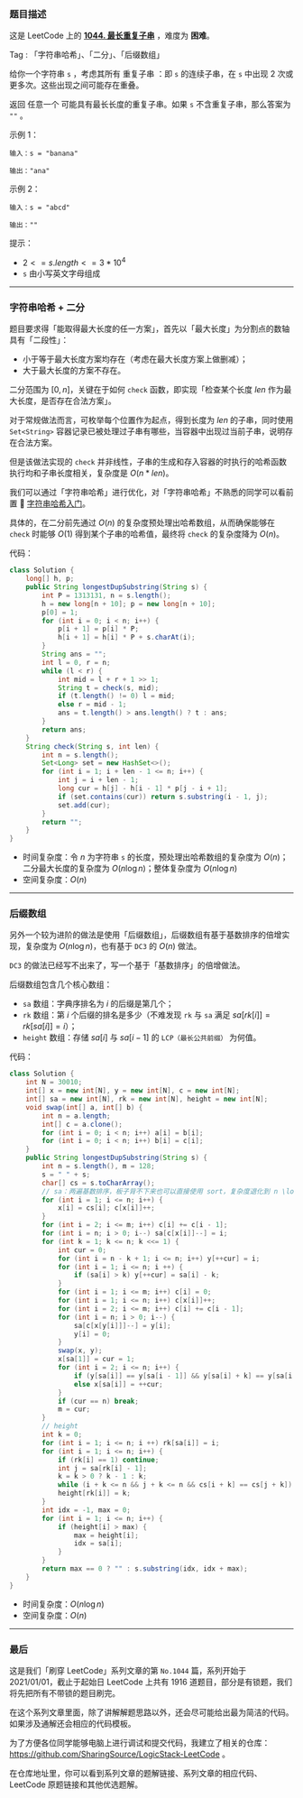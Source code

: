 ### 题目描述

这是 LeetCode 上的 **[1044. 最长重复子串](https://leetcode-cn.com/problems/longest-duplicate-substring/solution/gong-shui-san-xie-zi-fu-chuan-ha-xi-ying-hae9/)** ，难度为 **困难**。

Tag : 「字符串哈希」、「二分」、「后缀数组」



给你一个字符串 `s` ，考虑其所有 重复子串 ：即 `s` 的连续子串，在 `s` 中出现 $2$ 次或更多次。这些出现之间可能存在重叠。

返回 任意一个 可能具有最长长度的重复子串。如果 `s` 不含重复子串，那么答案为 `""` 。 

示例 1：
```
输入：s = "banana"

输出："ana"
```
示例 2：
```
输入：s = "abcd"

输出：""
```

提示：
* $2 <= s.length <= 3 * 10^4$
* `s` 由小写英文字母组成

---

### 字符串哈希 + 二分

题目要求得「能取得最大长度的任一方案」，首先以「最大长度」为分割点的数轴具有「二段性」：

* 小于等于最大长度方案均存在（考虑在最大长度方案上做删减）；
* 大于最大长度的方案不存在。

二分范围为 $[0, n]$，关键在于如何 `check` 函数，即实现「检查某个长度 $len$ 作为最大长度，是否存在合法方案」。

对于常规做法而言，可枚举每个位置作为起点，得到长度为 $len$ 的子串，同时使用 `Set<String>` 容器记录已被处理过子串有哪些，当容器中出现过当前子串，说明存在合法方案。

但是该做法实现的 `check` 并非线性，子串的生成和存入容器的时执行的哈希函数执行均和子串长度相关，复杂度是 $O(n * len)$。

我们可以通过「字符串哈希」进行优化，对「字符串哈希」不熟悉的同学可以看前置 🧀 [字符串哈希入门](https://mp.weixin.qq.com/s?__biz=MzU4NDE3MTEyMA==&mid=2247489813&idx=1&sn=7f3bc18ca390d85b17655f7164d8e660&chksm=fd9cb20acaeb3b1cc78abf05d6fea6d093098998ce877f799ac478247604bd267fbee6fcd989&token=1342991619&lang=zh_CN#rd)。

具体的，在二分前先通过 $O(n)$ 的复杂度预处理出哈希数组，从而确保能够在 `check` 时能够 $O(1)$ 得到某个子串的哈希值，最终将 `check` 的复杂度降为 $O(n)$。

代码：
```Java
class Solution {
    long[] h, p;
    public String longestDupSubstring(String s) {
        int P = 1313131, n = s.length();
        h = new long[n + 10]; p = new long[n + 10];
        p[0] = 1;
        for (int i = 0; i < n; i++) {
            p[i + 1] = p[i] * P;
            h[i + 1] = h[i] * P + s.charAt(i);
        }
        String ans = "";
        int l = 0, r = n;
        while (l < r) {
            int mid = l + r + 1 >> 1;
            String t = check(s, mid);
            if (t.length() != 0) l = mid;
            else r = mid - 1;
            ans = t.length() > ans.length() ? t : ans;
        }
        return ans;
    }
    String check(String s, int len) {
        int n = s.length();
        Set<Long> set = new HashSet<>();
        for (int i = 1; i + len - 1 <= n; i++) {
            int j = i + len - 1;
            long cur = h[j] - h[i - 1] * p[j - i + 1];
            if (set.contains(cur)) return s.substring(i - 1, j);
            set.add(cur);
        }
        return "";
    }
}
```
* 时间复杂度：令 $n$ 为字符串 `s` 的长度，预处理出哈希数组的复杂度为 $O(n)$；二分最大长度的复杂度为 $O(n\log{n})$；整体复杂度为 $O(n\log{n})$
* 空间复杂度：$O(n)$

---

### 后缀数组 

另外一个较为进阶的做法是使用「后缀数组」，后缀数组有基于基数排序的倍增实现，复杂度为 $O(n\log{n})$，也有基于 `DC3` 的 $O(n)$ 做法。

`DC3` 的做法已经写不出来了，写一个基于「基数排序」的倍增做法。

后缀数组包含几个核心数组：

* `sa` 数组：字典序排名为 $i$ 的后缀是第几个；
* `rk` 数组：第 $i$ 个后缀的排名是多少（不难发现 `rk` 与 `sa` 满足 $sa[rk[i]] = rk[sa[i]] = i$）；
* `height` 数组：存储 $sa[i]$ 与 $sa[i - 1]$ 的 `LCP（最长公共前缀）` 为何值。

代码：
```Java
class Solution {
    int N = 30010;
    int[] x = new int[N], y = new int[N], c = new int[N];
    int[] sa = new int[N], rk = new int[N], height = new int[N];
    void swap(int[] a, int[] b) {
        int n = a.length;
        int[] c = a.clone();
        for (int i = 0; i < n; i++) a[i] = b[i];
        for (int i = 0; i < n; i++) b[i] = c[i];
    }
    public String longestDupSubstring(String s) {
        int n = s.length(), m = 128;
        s = " " + s;
        char[] cs = s.toCharArray();
        // sa：两遍基数排序，板子背不下来也可以直接使用 sort，复杂度退化到 n \log^2 n
        for (int i = 1; i <= n; i++) {
            x[i] = cs[i]; c[x[i]]++;
        }
        for (int i = 2; i <= m; i++) c[i] += c[i - 1];
        for (int i = n; i > 0; i--) sa[c[x[i]]--] = i;
        for (int k = 1; k <= n; k <<= 1) {
            int cur = 0;
            for (int i = n - k + 1; i <= n; i++) y[++cur] = i;
            for (int i = 1; i <= n; i ++) {
                if (sa[i] > k) y[++cur] = sa[i] - k;
            }
            for (int i = 1; i <= m; i++) c[i] = 0;
            for (int i = 1; i <= n; i++) c[x[i]]++;
            for (int i = 2; i <= m; i++) c[i] += c[i - 1];
            for (int i = n; i > 0; i--) {
                sa[c[x[y[i]]]--] = y[i];
                y[i] = 0;
            }
            swap(x, y);
            x[sa[1]] = cur = 1;
            for (int i = 2; i <= n; i++) {
                if (y[sa[i]] == y[sa[i - 1]] && y[sa[i] + k] == y[sa[i - 1] + k]) x[sa[i]] = cur;
                else x[sa[i]] = ++cur;
            }
            if (cur == n) break;
            m = cur;
        }
        // height
        int k = 0;
        for (int i = 1; i <= n; i ++) rk[sa[i]] = i;
        for (int i = 1; i <= n; i++) {
            if (rk[i] == 1) continue;
            int j = sa[rk[i] - 1];
            k = k > 0 ? k - 1 : k;
            while (i + k <= n && j + k <= n && cs[i + k] == cs[j + k]) k++;
            height[rk[i]] = k;
        }
        int idx = -1, max = 0;
        for (int i = 1; i <= n; i++) {
            if (height[i] > max) {
                max = height[i];
                idx = sa[i];
            }
        }
        return max == 0 ? "" : s.substring(idx, idx + max);
    }
}
```
* 时间复杂度：$O(n\log{n})$
* 空间复杂度：$O(n)$

---

### 最后

这是我们「刷穿 LeetCode」系列文章的第 `No.1044` 篇，系列开始于 2021/01/01，截止于起始日 LeetCode 上共有 1916 道题目，部分是有锁题，我们将先把所有不带锁的题目刷完。

在这个系列文章里面，除了讲解解题思路以外，还会尽可能给出最为简洁的代码。如果涉及通解还会相应的代码模板。

为了方便各位同学能够电脑上进行调试和提交代码，我建立了相关的仓库：https://github.com/SharingSource/LogicStack-LeetCode 。

在仓库地址里，你可以看到系列文章的题解链接、系列文章的相应代码、LeetCode 原题链接和其他优选题解。

